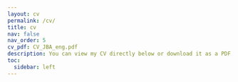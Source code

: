 ```yaml
---
layout: cv
permalink: /cv/
title: cv
nav: false
nav_order: 5
cv_pdf: CV_JBA_eng.pdf
description: You can view my CV directly below or download it as a PDF.
toc:
  sidebar: left
---
```

